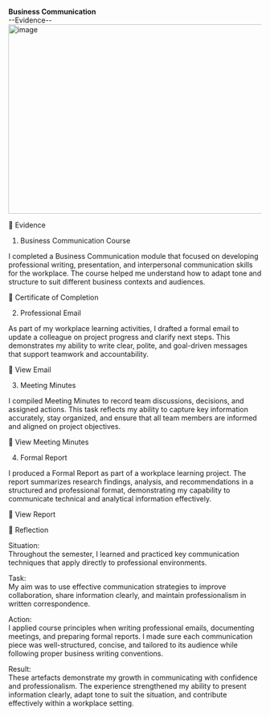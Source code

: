 **Business Communication**  
--Evidence--  
<img width="999" height="377" alt="image" src="https://github.com/user-attachments/assets/9caa3518-38f1-43e7-9c03-464e2eb05b4d" />  
 
📄 Evidence  
1. Business Communication Course  

I completed a Business Communication module that focused on developing professional writing, presentation, and interpersonal communication skills for the workplace. The course helped me understand how to adapt tone and structure to suit different business contexts and audiences.  

📄 Certificate of Completion  

2. Professional Email  

As part of my workplace learning activities, I drafted a formal email to update a colleague on project progress and clarify next steps. This demonstrates my ability to write clear, polite, and goal-driven messages that support teamwork and accountability.  

📄 View Email  

3. Meeting Minutes  

I compiled Meeting Minutes to record team discussions, decisions, and assigned actions. This task reflects my ability to capture key information accurately, stay organized, and ensure that all team members are informed and aligned on project objectives.  

📄 View Meeting Minutes  

4. Formal Report  

I produced a Formal Report as part of a workplace learning project. The report summarizes research findings, analysis, and recommendations in a structured and professional format, demonstrating my capability to communicate technical and analytical information effectively.  

📄 View Report  

💬 Reflection  

Situation:  
Throughout the semester, I learned and practiced key communication techniques that apply directly to professional environments.  

Task:  
My aim was to use effective communication strategies to improve collaboration, share information clearly, and maintain professionalism in written correspondence.  

Action:  
I applied course principles when writing professional emails, documenting meetings, and preparing formal reports. I made sure each communication piece was well-structured, concise, and tailored to its audience while following proper business writing conventions.  

Result:  
These artefacts demonstrate my growth in communicating with confidence and professionalism. The experience strengthened my ability to present information clearly, adapt tone to suit the situation, and contribute effectively within a workplace setting.  
